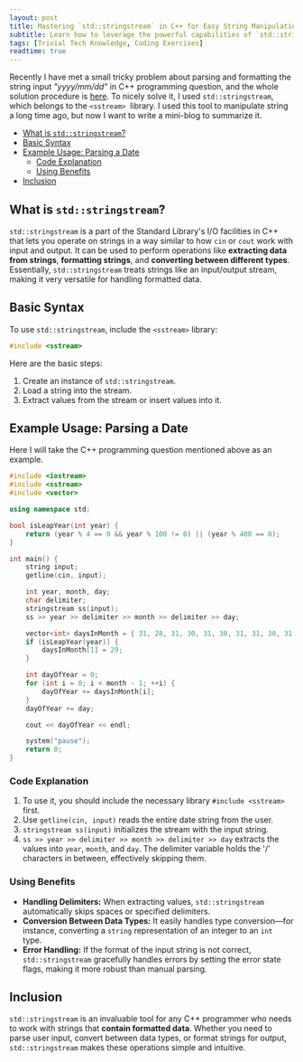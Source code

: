 ```yaml
---
layout: post
title: Mastering `std::stringstream` in C++ for Easy String Manipulation
subtitle: Learn how to leverage the powerful capabilities of `std::stringstream` for parsing and formatting strings in C++
tags: [Trivial Tech Knowledge, Coding Exercises]
readtime: true
---
```


Recently I have met a small tricky problem about parsing and formatting the string input *"yyyy/mm/dd"* in C++ programming question, and the whole solution procedure is [here](https://github.com/CQULeaf/MultiPlatform_Coding_Exercises/blob/main/Pat/%E4%B8%93%E4%B8%9A%E5%9F%BA%E6%9C%AC%E8%83%BD%E5%8A%9B%E6%B5%8B%E8%AF%95/7-5%20%E8%AE%A1%E7%AE%97%E5%A4%A9%E6%95%B0.cpp). To nicely solve it, I used `std::stringstream`, which belongs to the `<sstream>`  library. I used this tool to manipulate string a long time ago, but now I want to write a mini-blog to summarize it.

- [What is `std::stringstream`?](#what-is-stdstringstream)
- [Basic Syntax](#basic-syntax)
- [Example Usage: Parsing a Date](#example-usage-parsing-a-date)
  - [Code Explanation](#code-explanation)
  - [Using Benefits](#using-benefits)
- [Inclusion](#inclusion)

## What is `std::stringstream`?

`std::stringstream` is a part of the Standard Library's I/O facilities in C++ that lets you operate on strings in a way similar to how `cin` or `cout` work with input and output. It can be used to perform operations like **extracting data from strings**, **formatting strings**, and **converting between different types**. Essentially, `std::stringstream` treats strings like an input/output stream, making it very versatile for handling formatted data.

## Basic Syntax

To use `std::stringstream`, include the `<sstream>` library:

```cpp
#include <sstream>
```

Here are the basic steps:

1. Create an instance of `std::stringstream`.
2. Load a string into the stream.
3. Extract values from the stream or insert values into it.

## Example Usage: Parsing a Date

Here I will take the C++ programming question mentioned above as an example.

```cpp
#include <iostream>
#include <sstream>
#include <vector>

using namespace std;

bool isLeapYear(int year) {
    return (year % 4 == 0 && year % 100 != 0) || (year % 400 == 0);
}

int main() {
    string input;
    getline(cin, input);

    int year, month, day;
    char delimiter;
    stringstream ss(input);
    ss >> year >> delimiter >> month >> delimiter >> day;

    vector<int> daysInMonth = { 31, 28, 31, 30, 31, 30, 31, 31, 30, 31, 30, 31 };
    if (isLeapYear(year)) {
        daysInMonth[1] = 29;
    }

    int dayOfYear = 0;
    for (int i = 0; i < month - 1; ++i) {
        dayOfYear += daysInMonth[i];
    }
    dayOfYear += day;

    cout << dayOfYear << endl;

    system("pause");
    return 0;
}
```

### Code Explanation

1. To use it, you should include the necessary library `#include <sstream>` first.
2. Use `getline(cin, input)` reads the entire date string from the user.
3. `stringstream ss(input)` initializes the stream with the input string.
4. `ss >> year >> delimiter >> month >> delimiter >> day` extracts the values into `year`, `month`, and `day`. The delimiter variable holds the '/' characters in between, effectively skipping them.

### Using Benefits

- **Handling Delimiters:** When extracting values, `std::stringstream` automatically skips spaces or specified delimiters.
- **Conversion Between Data Types:** It easily handles type conversion—for instance, converting a `string` representation of an integer to an `int` type.
- **Error Handling:** If the format of the input string is not correct, `std::stringstream` gracefully handles errors by setting the error state flags, making it more robust than manual parsing.

## Inclusion

`std::stringstream` is an invaluable tool for any C++ programmer who needs to work with strings that **contain formatted data**. Whether you need to parse user input, convert between data types, or format strings for output, `std::stringstream` makes these operations simple and intuitive.
